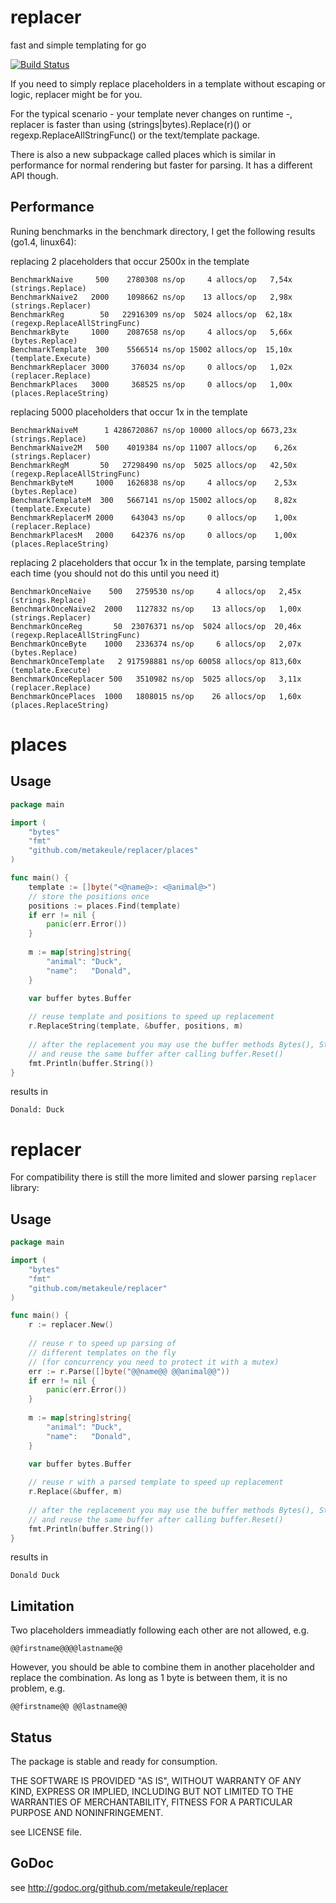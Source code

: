 replacer
========

fast and simple templating for go

[![Build Status](https://secure.travis-ci.org/metakeule/replacer.png)](http://travis-ci.org/metakeule/replacer)

If you need to simply replace placeholders in a template without escaping or logic, replacer might be for you.

For the typical scenario - your template never changes on runtime -, replacer is faster than using (strings|bytes).Replace(r)() or regexp.ReplaceAllStringFunc() or the text/template package.

There is also a new subpackage called places which is similar in performance for normal rendering but faster for parsing. It has a different API though.

Performance
-----------

Runing benchmarks in the benchmark directory, I get the following results (go1.4, linux64):

replacing 2 placeholders that occur 2500x in the template

    BenchmarkNaive     500    2780308 ns/op     4 allocs/op   7,54x (strings.Replace)
    BenchmarkNaive2   2000    1098662 ns/op    13 allocs/op   2,98x (strings.Replacer)
    BenchmarkReg        50   22916309 ns/op  5024 allocs/op  62,18x (regexp.ReplaceAllStringFunc)
    BenchmarkByte     1000    2087658 ns/op     4 allocs/op   5,66x (bytes.Replace)
    BenchmarkTemplate  300    5566514 ns/op 15002 allocs/op  15,10x (template.Execute)
    BenchmarkReplacer 3000     376034 ns/op     0 allocs/op   1,02x (replacer.Replace)
    BenchmarkPlaces   3000     368525 ns/op     0 allocs/op   1,00x (places.ReplaceString)
                                


replacing 5000 placeholders that occur 1x in the template

    BenchmarkNaiveM      1 4286720867 ns/op 10000 allocs/op 6673,23x (strings.Replace)
    BenchmarkNaive2M   500    4019384 ns/op 11007 allocs/op    6,26x (strings.Replacer)
    BenchmarkRegM       50   27298490 ns/op  5025 allocs/op   42,50x (regexp.ReplaceAllStringFunc)
    BenchmarkByteM     1000   1626838 ns/op     4 allocs/op    2,53x (bytes.Replace)
    BenchmarkTemplateM  300   5667141 ns/op 15002 allocs/op    8,82x (template.Execute)
    BenchmarkReplacerM 2000    643043 ns/op     0 allocs/op    1,00x (replacer.Replace)
    BenchmarkPlacesM   2000    642376 ns/op     0 allocs/op    1,00x (places.ReplaceString)
                                

replacing 2 placeholders that occur 1x in the template, parsing template each time (you should not do this until you need it)

    BenchmarkOnceNaive    500   2759530 ns/op     4 allocs/op   2,45x (strings.Replace)
    BenchmarkOnceNaive2  2000   1127832 ns/op    13 allocs/op   1,00x (strings.Replacer)
    BenchmarkOnceReg       50  23076371 ns/op  5024 allocs/op  20,46x (regexp.ReplaceAllStringFunc)
    BenchmarkOnceByte    1000   2336374 ns/op     6 allocs/op   2,07x (bytes.Replace)
    BenchmarkOnceTemplate   2 917598881 ns/op 60058 allocs/op 813,60x (template.Execute)
    BenchmarkOnceReplacer 500   3510982 ns/op  5025 allocs/op   3,11x (replacer.Replace)
    BenchmarkOncePlaces  1000   1808015 ns/op    26 allocs/op   1,60x (places.ReplaceString)


places
========

Usage
-----

```go
package main

import (
    "bytes"
    "fmt"
    "github.com/metakeule/replacer/places"
)

func main() {
    template := []byte("<@name@>: <@animal@>")    
    // store the positions once
    positions := places.Find(template)
    if err != nil {
        panic(err.Error())
    }
    
    m := map[string]string{
        "animal": "Duck",
        "name":   "Donald",
    }

    var buffer bytes.Buffer
    
    // reuse template and positions to speed up replacement
    r.ReplaceString(template, &buffer, positions, m)
    
    // after the replacement you may use the buffer methods Bytes(), String(), Write() or WriteTo()
    // and reuse the same buffer after calling buffer.Reset()
    fmt.Println(buffer.String())
}
```


results in

```
Donald: Duck
```

replacer
========

For compatibility there is still the more limited and slower parsing `replacer` library:

Usage
-----

```go
package main

import (
    "bytes"
    "fmt"
    "github.com/metakeule/replacer"
)

func main() {
    r := replacer.New()
    
    // reuse r to speed up parsing of
    // different templates on the fly
    // (for concurrency you need to protect it with a mutex)
    err := r.Parse([]byte("@@name@@ @@animal@@"))
    if err != nil {
        panic(err.Error())
    }
    
    m := map[string]string{
        "animal": "Duck",
        "name":   "Donald",
    }

    var buffer bytes.Buffer
    
    // reuse r with a parsed template to speed up replacement
    r.Replace(&buffer, m)
    
    // after the replacement you may use the buffer methods Bytes(), String(), Write() or WriteTo()
    // and reuse the same buffer after calling buffer.Reset()
    fmt.Println(buffer.String())
}
```

results in

```
Donald Duck
```

Limitation
----------

Two placeholders immeadiatly following each other are not allowed, e.g.
    
    @@firstname@@@@lastname@@

However, you should be able to combine them in another placeholder and replace the combination.
As long as 1 byte is between them, it is no problem, e.g.

    @@firstname@@ @@lastname@@


Status
------

The package is stable and ready for consumption.

THE SOFTWARE IS PROVIDED "AS IS", WITHOUT WARRANTY OF ANY KIND, EXPRESS OR
IMPLIED, INCLUDING BUT NOT LIMITED TO THE WARRANTIES OF MERCHANTABILITY, FITNESS
FOR A PARTICULAR PURPOSE AND NONINFRINGEMENT.

see LICENSE file.

GoDoc
-----

see http://godoc.org/github.com/metakeule/replacer

